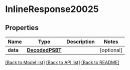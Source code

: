 # InlineResponse20025

## Properties
Name | Type | Description | Notes
------------ | ------------- | ------------- | -------------
**data** | [**DecodedPSBT**](DecodedPSBT.md) |  | [optional] 

[[Back to Model list]](../README.md#documentation-for-models) [[Back to API list]](../README.md#documentation-for-api-endpoints) [[Back to README]](../README.md)


